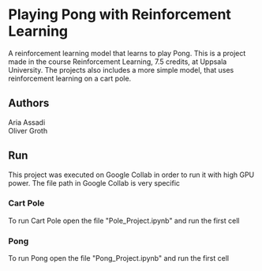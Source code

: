 # Playing Pong with Reinforcement Learning
A reinforcement learning model that learns to play Pong. This is a project made in the course Reinforcement Learning, 7.5 credits, at Uppsala University. The projects also includes a more simple model, that uses reinforcement learning on a cart pole.

## Authors
Aria Assadi <br>
Oliver Groth <br>

## Run
This project was executed on Google Collab in order to run it with high GPU power. The file path in Google Collab is very specific

### Cart Pole
To run Cart Pole open the file "Pole_Project.ipynb" and run the first cell

### Pong
To run Pong open the file "Pong_Project.ipynb" and run the first cell
